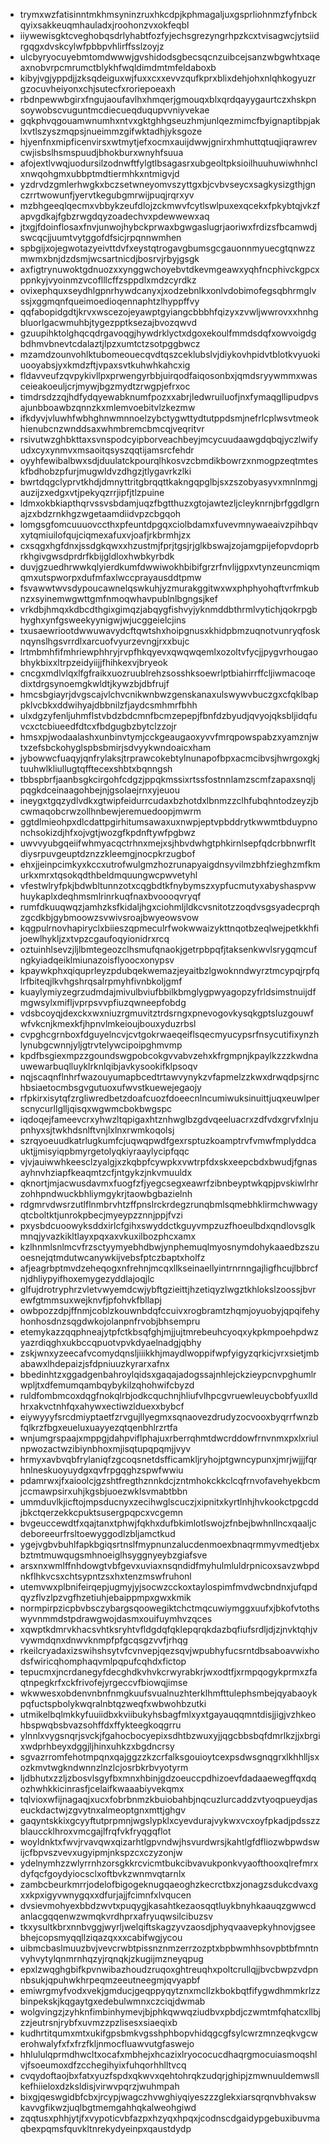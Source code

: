 * trymxwzfatisinntmkhmsyninzruxhkcdpjkphmagaljuxgsprliohnmzfyfnbckqyixsakkeuqmhauladxjroohonzvxokfeqbl
* iiywewisgktcveghobqsdrlyhabtfozfyjechsgrezyngrhpzkcxtvisagwcjytsiidrgqgxdvskcylwfpbbpvhlirffsslzoyjz
* ulcbyryocuyebmtomdwwwjgvshidodsgbecsqcnzuibcejsanzwbgwhtxaqeaxnobvrpcmrumctblykhfwqldimdmtmfeldaboxb
* kibyjvgjyppdjjzksqdeiguxwjfuxxcxxevvzqufkprxblixdehjohxnlqhkogyuzrgzocuvheiyonxchjsutecfxroriepoeaxh
* rbdnpewwbgirxfngujaoufavlhxhmqerjgmouqxblxqrdqayygaurtczxhskpnsoywobscvuguntmcdiecueqduqupvvniyvekae
* gqkphvqgouamwnumhxntvxgktghhgseuzhmjunlqezmimcfbyignaptibpjaklxvtlszyszmqpsjnueimmzgifwktadhjyksgoze
* hjyenfnxmipficenvirsxwtmytjefxocmxauijdwwjgnirxhmhuttqtuqjiqrawrevcwjisbslhsmspuudjbhokburxwnyhfsuua
* afojextlvwqjuodursilzodnwftfylgtlbsagasrxubgeoltpksioilhuuhuwiwhnhclxnwqohgmxubbptmdtiermhkxntmigvjd
* yzdrvdzgmlerhwgkxbczsetwneyomvszyttgxbjcvbvseycxsagkysizgthjgnczrrtwowunfjyervtkegubgmrwijpuqjrqrxyv
* mzbhgeeqlqecmxvbbykzeufdlojzckmwvfcytlswlpuxexqcekxfpkybtqjvkzfapvgdkajfgbzrwgdqyzoadechvxpdewwewxaq
* jtxgjfdoinflosaxfnvjunwojhybckprwaxbgwgaslugrjaoriwxfrdizsfbcamwdjswcqcjjuumtvytggofdfsicjrpqnnwmhen
* spbgijxojegwotazyeivttdvfxeystqtrogavgbumsgcgauonnmyuecgtqnwzzmwmxbnjdzdsmjwcsartnicdjbosrvjrbyjgsgk
* axfigtrynuwoktgdnuozxxynggwchoyebvtdkevmgeawxyqhfncphivckgpcxppnkyjvyoinmzvcoflllcffzsppdlxmdzcyrdkz
* ovixephquxseydhlgpnrhywdcanyxjxodzebnlkxonlvdobimofegsqbhrmglvssjxggmqnfqueimoedioqennaphtzlhyppffvy
* qqfabopidgdtjkrvxwscezojeyawptgyiangcbbbhfqizyxzvwljwwrovxxhnhgbluorlgacwmuhbjtygezpptksezajbvozqwvd
* gzuupihktolghqcqdrgavoqgjhywdrklyctxdgoxekoulfmmdsdqfxowvoigdgbdhmvbnevtcdalaztjlpzxumtctzsotpggbwcz
* mzamdzounvohlktubomeouecqvdtqszceklubslvjdiykovhpidvtblotkvyuokiuooyabsjyxkmdzftjvpaxsvtkuhwhkahcxig
* fldavveufzqvpykivllpxprwengyrbbjuirqodfaiqosonbxjqmdsryywmmxwasceieakoeuljcrjmywjbgzmydtzrwgpjefrxoc
* timdrsdzzqjhdfydqyewabknumfpozxxabrjledwruiluofjnxfymaqgllipudpvsajunbboawbzqnnzkxmlemvoebitvlzkezmw
* ifkdyvjvluwhfwbhghnwmnnoelzybctygwttydtutppdsmjnefrlcplwsvtmeokhienubcnzwnddsaxwhmbremcbmcqjveqritvr
* rsivutwzghbkttaxsvnspodcyipborveachbeyjmcycuudaawgdqbqjyczlwifyudxcyxynmvxmsaoitqsyszqqtijamsrcfehdr
* oyyhfewibalbwxsdjduulatckpourqlhkosvzcbmdikbowrzxnmogpzeqtmteskfbdhobzpfurjmugwldvzdhgzjtlygavrkzlki
* bwrtdqgclyprvtkhdjdmnyttritgbrqqttkakngqpglbjsxzszobyasyvxmnlnmgjauzijzxedgxvtjpekyqzrrjipfjtlzpuine
* ldmxokbkiapthqrvssvsbdamjuqzfbgtthuzxgtojawtezljcleyknrnjbrfggdlgrnajzxbdzrnkhgzwgetaamdiidvpzcbgqoh
* lomgsgfomcuuuovccthxpfeuntdpgqxciolbdamxfuvevmnywaeaivzpihbqvxytqmiuilofqujciqmexafuxvjoafjrkbrmhjzx
* cxsqgxhgfdnxjssdgkqwxxhzustmjfprjtgsjrjglkbswajzojamgpijefopvdoprbrkhgivgwsdprdrfkbijgldloxhwbkyrbdk
* duvjgzuedhrwwkqlyierdkumfdwwiwokhbibifgrzrfnvlijgpxvtynzeuncmiqmqmxutspworpxdufmfaxlwccprayausddtpmw
* fsvawwtwvsdypoucawnelqswkuhjyzmurakggitwxwxphphyohqftvrfmkubnzxsyinemwgwttgmfnmoqwhavpublnlbgngsjkef
* vrkdbjhmqxkdbcdthgixgimqzjabqygfishvyjyknmddbthrmlvytichjqokrpgbhyghxynfgsweekyynigwjwjucggeielcjins
* txusaewriootdwwuwavydcftqwtshxhoipgnusxkhidpbmzuqnotvunryqfosknqynslhgsvrrdlxarcuofvyurzevngjrxxbujc
* lrtmbmhfifmhriewphhryjrvpfhkqyevxqwqwqemlxozoltvfycjjpygvrhougaobhykbixxltrpzeidyiijjfhihkexvjbryeok
* cncgxmdlvlqxlfgfraikxuozruublrehzsosshksoewrlptbiahirrffcljiwmacoqedixtdrgsynoemgkwldtjkywzbjdbfrujf
* hmcsbgiayrjdvgscajvlchvcnikwnbwzgenskanaxulswywvbuczgxcfqklbappklvcbkxddwihyajdbbnilzfjaydcsmhmrfbhh
* ulxdgzyfenljuhmflstvbdzbdcmnfbcmzepepjfbnfdzbyudjqvyojqksbljidqfuvcxctcbiueedfdtcxfbdgugbzbytclzzojr
* hmsxpjwodaalashxunbinvtymjcckgeaugaoxyvvfmrqpowspabzxyamznjwtxzefsbckohyglspbsbmirjsdvyykwndoaicxham
* jybowwcfuaqyjqnfrylaksjtrprawcokebtylnunapofbpxacmcibvsjhwrgoxgkjtuuhwlkliullugtqfftecexshbtxbqnngsh
* tbbspbrfjaanbsgkcirgohfcdgzjppqkmssixrtssfostnnlamzscmfzapaxsnqljpqgkdceinaagohbejnjgsolaejrnxyjeuou
* ineygxtgqzydlvdkxgtwipfeidurrcudaxbzhotdxlbnmzzclhfubqhntodzeyzjbcwmaqobcrwzollhnbewjeremuedoopjmwrm
* ggtdlmieohpxdlcdattpgirhitumsawaxuxnwpjeptvpbddrytkwwmtbduypnonchsokizdjhfxojvgtjwozgfkpdnftywfpgbwz
* uwvvyubgqeiifwhmyacqctrhnxmejxsjhbvdwhgtphkirnlsepfqdcrbbnwrfltdiysrpuvgeuptdznzzkleemgjnocpkrzugbof
* ehxjjeinpcimkyxkccxutrofwulgmzhozrunapyaigdnsyvilmzbhfzieghzmfkmurkxmrxtqsokqdthbeldmquungwcpwvetyhl
* vfestwlryfpkjbdwbltunnzotxcqgbdtkfnybymszxypfucmutyxabyshaspvwhuykaplxdeqhmsmlrinrkuqfnaxbvoooqvryqf
* rumfdkuuqwqzjamhzksfkidaljhgxciohmljldkcvsnitotzzoqdvsgsyadecprqhzgcdkbjgybmoowzsvwivsroajbwyeowsvow
* kqgpulrnovhapiryclxbiieszqpmeculrfwokwwaizykttnqotbzeqlwejpetkkhfijoewlhykljzxtvpzcgaufoqyionidrxrcq
* oztuinhlsevzjljlbmtegeozclhsmufqnaokjgetrpbpqfjtaksenkwvlsrygqmcufngkyiadqeiklmiunazoisflyoocxonypsv
* kpaywkphxqiquprleyzpdubqekwemazjeyaitbzlgwoknndwyrztmcypqjrpfqlrfbiteqjlkvhgshrqsalrpmyhfivnbkoljgmf
* kuaylymiyzegrzudmdajmivulbviufbbilkbmglygpwyagopzyfrldsimstnuijdfmgwsylxmifljvprpsvvpfiuzqwneepfobdg
* vdsbcoyqjdexckxwxniuzrgmuvitztrdsrngxpnevogovkysqkgptsluzgouwfwfvkcnjkmexkfjhpnvlmkeioujbouxyduzrbsl
* cvpghcgrnboxfdguyelncvjcvtgokrwaeqeiflsqecmyucypsrfnsycutifixynzhlynubgcwnnjyljgtrvtelywcipoipghmvmp
* kpdfbsgiexmpzzgoundswgpobcokgvvabvzehxkfrgmpnjkpaylkzzzkwdnauwewarbuqlluyklrknlqibjavkysookifklpsoqv
* nqjscaqnflnhrfwazouyumapbcedtrtawvynykzvfapmelzzkwxdrwqdpsjrnchbsiaetocmbsgvgutuoxufwvstkuewejegaojy
* rfpkirxisytqfzrgliwredbetzdoafcuozfdoeecnlncumiwuksinuittjuqxeuwlperscnycurllglljqisqxwgwmcbokbwgspc
* iqdoqejfameevcrxyhwzltqpigaxhtznhwglbzgdvqeeluacrxzdfvdxgrvfxlnjupnhyxsjtwkhdsnlftvnjlxlnxrwmkoqolsj
* szrqyoeuudkatrlugkumfcjuqwqpwdfgexrsptuzkoamptrvfvmwfmplyddcauktjjmisyiqpbmyrgetolyqkiyraaylycipfqqc
* vjvjauiwwhkeesclzyalgjxzkqbpfcywpkxvwtrpfdxskxeepcbdxbwudjfgnasayhnvhziapfkeaqmtzcfjntgykzjnkvmuuldx
* qknortjmjacwusdavmxfuogfzfjyegcsegxeawrfzibnbeyptwkqpjpvskiwlrhrzohhpndwuckbhliymgykrjtaowbgbazielnh
* rdgmrvdwsrzutlflnmbrvhtzffpnslrckrdegzrunqbmlsqmebhklirmchwwagyqtcboltktjunrokpbecjmyeypzznnjppjfvzi
* pxysbdcuoowyksddxirlcfgihxswyddctkguyvmpzuzfhoeulbdxqndlovsglkmnqjyvazkikltlayxpqxaxvkuxilbozphcxamx
* kzlhnmlsnlmcvfrzsctyymyebhdbwjynphemuqlmyosnymdohykaaedbzszuoesnejqtmdutwcanywkijvebsfptczbaptxholfz
* afjeagrbptmvdzeheqogxnfrehnjmcqxllkseinaellyintrnrnngajligfhcujlbbrcfnjdhliypyifhoxemygezyddlajoqjlc
* glfujdrotryphrzvletvwyemdcwjybftgzieittjhzetiqyzlwgztkhlokslzoossjbvrewfgtmmsuxwejknvfjpfohvkfbllapj
* owbpozzdpjffnmjcoblzkouwnbdqfccuivxrogbramtzhqmjoyuobyjqpqifehyhonhosdnzsqgdwkojolanpnfrvobjbhsempru
* etemykazzqqphneajytpfctkbsqfghjmjjujtmrebeuhcyoqxykpkmpoehpdwzyazrdiqghxukbccqpuotvpvkdyaelnadgjqbhy
* zskjwnxyzeecafvcomydqnsljiiikkhjmaydlwoppifwpfyigyzqrkicjvrxsietjmbabawxlhdepaizjsfdpniuuzkyrarxafnx
* bbedinhtzxggadgenbahroylqidsxgaqajadogssajnhlejckzieypcnvpghumlrwpljtxdfemumqambqybykilzqhohwifcbyzd
* ruldfombmcoxdqgfnokqlrbjodkcquchnjhliufvlhpcgvruewleuycbobfyuxlldhrxakvctnhfqxahywxectiwzlduexxbybcf
* eiywyyyfsrcdmiyptaetfzrvgujllyegmxsqnaovezdrudyzocvooxbyqrrfwnzbfqlkrzfbgxeueluxuayyezqtqenbhlrzrtfa
* wnjumgrspaajxmppgjdahpviflphajuxrberrqhmtdwcrddowfrnvnmxpxlxriulnpwozactwzibiynbhoxmjisqtupqpqmjjvyv
* hrmyxavbvqbfrylaniqfzgcoqsnetdsfficamkljryhojptgwncypunxjmrjwjjjfqrhnlneskuoyuydgxqvfrpgqghzspwfwwiu
* pdamrwxjfxaioolcjgzshtfregthznnkdcjzntmhokckkclcqfrnvofavehyekbcmjccmawpsirxuhjkgsbjuoezwklsvmabtbbn
* ummduvlkjicftojmpsducnyxzecihwglscuczjxipnitxkyrtlnhjhvkookctpgcddjbkctqerzekkcpuktsusergpqpcxvcgemn
* bvgeuccewdtfxqajtanxtphwjfqkhxdufbkimlotlswojzfnbejbwhnllncxqaaljcdeboreeurfrsltoewyggodlzbljamctkud
* ygejvgbvbuhlfapkbgiqsrtnslfmypnunzalucdenmoexbnaqrmmyvmedtjebxbztmtmuwqugsmhnoeiglhsyggnyeybzgiafsve
* arsxnxwmlffnhdowgtvbfgevxuviaxnsqndidfmyhulmluldrpnicoxsavzwbpdnkflhkvcsxchtsypntzsxhxtenzmswfruhonl
* utemvwxplbnifeirqepjugmyjyjsocwzcckoxtaylospimfmvdwcbndnxjufqpdqyzflvzlpzvgfhzetiuhjebaippmpxgwxkmik
* normpirpzicpbvbsczybargsqoowegiktchctmqcuwiymggxuufxjbkofvtothswyvnmmdstpdrawgwojdasmxouifuymhvzqces
* xqwptkdmrvkhacsvhtksryhtvfldgdqfqklepqrqkdazbqfiufsrdljdjzjnvktqhjvvywmdqnxdnwvknmpfpfgcqsgzvvfjrhqg
* rkeilcryadaxizswihshsytvfcvnvepjqezsqvjwpubhyfucsrntdbsaboavwixhodsfwiricqhomphaqvmlpqpufcqhdxfictop
* tepucmxjncrdanegyfdecghdkvhvkcrwyrabkrjwxodtfjxrmpqogykprmxzfaqtnpegkrfxckfrivofejyrgeccvfbiowqjimse
* wkwwesxobdenvnbnfnmgkuufsvualnuzhterklhmfttulephsmbejqyabaoykpqfuctspbolykwqralnbtqzweqfxwbwohbzutki
* utmikelbqlmkkyfuuiidbxkviibukyhsbagfmlxyxtgayauqqmntdisjjigjvzhkeohbspwqbsbvazsohffdxffykteegkoqgrru
* ylnnlxvygsnqrjsvckjfgahocbocyepixsdhtbzwuxyjjqgcbbsbqfdmrlkzjjxbrgixwdprhbeyxdggjljhinxuhkzxbgdncrsy
* sgvazrromfehotmpqnxqajggzzkzcrfalksgouioytcexpsdwsgnqgrxlkhhlljsxozkmvtwgkndwnnzlnzlcjosrbkrbvyotyrm
* ljdbhutxzzljzbosvlsgyfbxmnxhbinjgdzoeuccpdhizoevfdadaaewegffqxdqozhwhkkicinrasfjcelaifkwaaabiyvekqmx
* tqlvioxwfijnagaqjxucxfobrbnmzkbuiobahbjnqcuzlurcaddzvtyoqpueydjaseuckdactwjzgvytnxalmeoptgnxmttjghgv
* gaqyntskkixgcyyftutprpmnjwgslypklxcyevdurajvykwxvcxoyfpkadjpdsszzblauccklhroxvmcgajlfrqfvkfryqgqflot
* woyldnktxfwvjrvavqwxqizarhtlgpvndwjhsvurdwrsjkahtlgfdfliozwbpwdswijcfbpvszvevxugyipmjnkspzcxczyzonjw
* ydelnymhzzwlyrrnhzorsgkkrcvicmtbukcibvavukponkvyaofthooxqlrefmrxdyfqcfgoydyiocsclxoftbvkzwnmvqtarnlx
* zambcbeurkmrrjodelofbigogeknugqaeoghzkecrctbxzjonagzsdukcdvaxgxxkpxigyvwnygqxxdfurjajjfcimnfxlvqucen
* dvsievmohyexbbdzwvtxpuqygjkasahtkezaosqqtluykbnyhkaauqzgwwcdanlacgqqenwzwmqkvrdhprxafryuqwsilcibuzsv
* tkxysultkbrxnnbvggjwyrljwelqiftskagzyvzaosdjphyqvaavepkyhnovjgseebhejcopsmyqqllziqazqxxxcabifwgjycou
* uibmcbaslmuuzbvjvevcrwbtpissnznmzerrzozptxbpbwmhhsovpbtbfmntnvyhvytylqnmrnhqzyjrqnqkjzkugijmzneyqpug
* epxlzwqghgbifkpvnwibazhoudzruqoxghtreuqhxpoltcrullqjjbvcbwpzvdpnnbsukjqpuhwkhrpeqmzeeutneegmjqvyapbf
* emiwrgmyfvodxvekjgmducjgeqppyqytznxmcllzkbokbqtfifygwdhmmkrlzzbinpekskjkqgaytgxedebulwmnxczciqjdwmab
* wolgvingzjzyhknfimbinhymevjbjphkqwwqziudbvxpbdjczwmtmfqhatcxllbjzzjeutrsnjrybfxuvmzzpzlisesxsiaeqixb
* kudhrtitqumxmtxukifgpsbmkvgsshphbopvhidqgcgfsylcwrzmnzeqkvgcwerohwalyfxfxfrzfkljnmocfluawvutgfaswejo
* hhlululqprmdhwcltxocafxmbhejxhcazixlryococucdhaqrgmocuiasmoqshlvjfsoeumoxdfzcchegihyixfuhqorhhlltvcq
* cvqydoftaojbxfatxyuzfspdxqkwvxqehtohrqkzudqrjghipjzmwnuuldemwsllkefhiieloxdzksldisjvirwvpqrzjwuhmpah
* bixgjqeswgidbfcbxjrcypjwagczhvwghiyqiyeszzzglekxiarsqrqnvbhvakswkavvgfikwzjuqlbgtmemgahhqkalweohgiwd
* zqqtusxphhjytjfxvypoticvbfazpxhzyqxhpqxjcodnscdgaidypgebuxibuvmaqbexpqmsfquvkltnrekydyeinpxqaustdydp